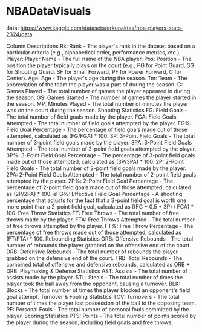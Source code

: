 # NBADataVisuals
data: https://www.kaggle.com/datasets/orkunaktas/nba-players-stats-2324/data

Column Descriptions
Rk: Rank - The player's rank in the dataset based on a particular criteria (e.g., alphabetical order, performance metrics, etc.).
Player: Player Name - The full name of the NBA player.
Pos: Position - The position the player typically plays on the court (e.g., PG for Point Guard, SG for Shooting Guard, SF for Small Forward, PF for Power Forward, C for Center).
Age: Age - The player's age during the season.
Tm: Team - The abbreviation of the team the player was a part of during the season.
G: Games Played - The total number of games the player appeared in during the season.
GS: Games Started - The number of games the player started in the season.
MP: Minutes Played - The total number of minutes the player was on the court during the season.
Shooting Statistics
FG: Field Goals - The total number of field goals made by the player.
FGA: Field Goals Attempted - The total number of field goals attempted by the player.
FG%: Field Goal Percentage - The percentage of field goals made out of those attempted, calculated as (FG/FGA) * 100.
3P: 3-Point Field Goals - The total number of 3-point field goals made by the player.
3PA: 3-Point Field Goals Attempted - The total number of 3-point field goals attempted by the player.
3P%: 3-Point Field Goal Percentage - The percentage of 3-point field goals made out of those attempted, calculated as (3P/3PA) * 100.
2P: 2-Point Field Goals - The total number of 2-point field goals made by the player.
2PA: 2-Point Field Goals Attempted - The total number of 2-point field goals attempted by the player.
2P%: 2-Point Field Goal Percentage - The percentage of 2-point field goals made out of those attempted, calculated as (2P/2PA) * 100.
eFG%: Effective Field Goal Percentage - A shooting percentage that adjusts for the fact that a 3-point field goal is worth one more point than a 2-point field goal, calculated as ((FG + 0.5 * 3P) / FGA) * 100.
Free Throw Statistics
FT: Free Throws - The total number of free throws made by the player.
FTA: Free Throws Attempted - The total number of free throws attempted by the player.
FT%: Free Throw Percentage - The percentage of free throws made out of those attempted, calculated as (FT/FTA) * 100.
Rebounding Statistics
ORB: Offensive Rebounds - The total number of rebounds the player grabbed on the offensive end of the court.
DRB: Defensive Rebounds - The total number of rebounds the player grabbed on the defensive end of the court.
TRB: Total Rebounds - The combined total of offensive and defensive rebounds, calculated as ORB + DRB.
Playmaking & Defense Statistics
AST: Assists - The total number of assists made by the player.
STL: Steals - The total number of times the player took the ball away from the opponent, causing a turnover.
BLK: Blocks - The total number of times the player blocked an opponent's field goal attempt.
Turnover & Fouling Statistics
TOV: Turnovers - The total number of times the player lost possession of the ball to the opposing team.
PF: Personal Fouls - The total number of personal fouls committed by the player.
Scoring Statistics
PTS: Points - The total number of points scored by the player during the season, including field goals and free throws.
